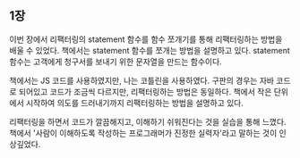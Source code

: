 ## 1장
이번 장에서 리팩터링의 statement 함수를 함수 쪼개기를 통해 리팩터링하는 방법을 배울 수 있었다.
책에서는 statement 함수를 쪼개는 방법을 설명하고 있다. 
statement 함수는 고객에게 청구서를 보내기 위한 문자열을 만드는 함수이다.

책에서는 JS 코드를 사용하였지만, 나는 코틀린을 사용하였다. 구판의 경우는 자바 코드로 되어있고 
코드가 조금씩 다르지만, 리팩터링하는 방법은 동일하다. 
책에서 작은 단위에서 시작하여 의도를 드러내기까지 리팩터링하는 방법을 설명하고 있다.

리팩터링을 하면서 코드가 깔끔해지고, 이해하기 쉬워진다는 것을 실습을 통해 느꼈다.
책에서 '사람이 이해하도록 작성하는 프로그래머가 진정한 실력자'라고 말하는 것이 인상깊었다.

